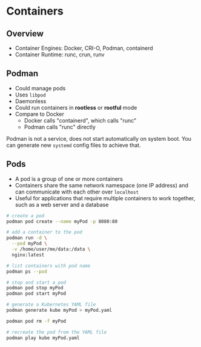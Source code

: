# Containers

## Overview

- Container Engines: Docker, CRI-O, Podman, containerd
- Container Runtime: runc, crun, runv


## Podman

- Could manage pods
- Uses `libpod`
- Daemonless
- Could run containers in **rootless** or **rootful** mode
- Compare to Docker
  - Docker calls "containerd", which calls "runc"
  - Podman calls "runc" directly

Podman is not a service, does not start automatically on system boot. You can generate new `systemd` config files to achieve that.


## Pods

- A pod is a group of one or more containers
- Containers share the same network namespace (one IP address) and can communicate with each other over `localhost`
- Useful for applications that require multiple containers to work together, such as a web server and a database

```sh
# create a pod
podman pod create --name myPod -p 8080:80

# add a container to the pod
podman run -d \
  --pod myPod \
  -v /home/user/me/data:/data \
  nginx:latest

# list containers with pod name
podman ps --pod

# stop and start a pod
podman pod stop myPod
podman pod start myPod

# generate a Kubernetes YAML file
podman generate kube myPod > myPod.yaml

podman pod rm -f myPod

# recreate the pod from the YAML file
podman play kube myPod.yaml
```
